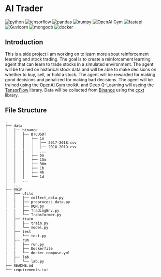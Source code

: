 <!--
 * @Author: hibana2077 hibana2077@gmaill.com
 * @Date: 2023-05-31 09:37:37
 * @LastEditors: hibana2077 hibana2077@gmaill.com
 * @LastEditTime: 2023-05-31 10:14:58
 * @FilePath: /AI_Trader/README.md
 * @Description: 这是默认设置,请设置`customMade`, 打开koroFileHeader查看配置 进行设置: https://github.com/OBKoro1/koro1FileHeader/wiki/%E9%85%8D%E7%BD%AE
-->
# AI Trader

![python](https://img.shields.io/badge/python-3.10-blue?style=plastic-square&logo=python)
![tensorflow](https://img.shields.io/badge/tensorflow-2.6.0-FF6F00?style=plastic-square&logo=tensorflow)
![pandas](https://img.shields.io/badge/pandas-1.3.3-150458?style=plastic-square&logo=pandas)
![numpy](https://img.shields.io/badge/numpy-1.21.2-013243?style=plastic-square&logo=numpy)
![OpenAI Gym](https://img.shields.io/badge/OpenAI%20Gym-0.21.0-0081A5?style=plastic-square&logo=openai)
![fastapi](https://img.shields.io/badge/fastapi-0.85.1-009688?style=plastic-square&logo=fastapi)
![Guvicorn](https://img.shields.io/badge/Guvicorn-0.19.0-499848?style=plastic-square&logo=Gunicorn)
![mongodb](https://img.shields.io/badge/mongodb-4.4.6-47A248?style=plastic-square&logo=mongodb)
![docker](https://img.shields.io/badge/docker-20.10.8-2496ED?style=plastic-square&logo=docker)


## Introduction

This is a side project I am working on to learn more about reinforcement learning and stock trading. The goal is to create a reinforcement learning agent that can learn to trade stocks in a simulated environment. The agent will be trained on historical stock data and will be able to make decisions on whether to buy, sell, or hold a stock. The agent will be rewarded for making good decisions and penalized for making bad decisions. The agent will be trained using the [OpenAI Gym](https://gym.openai.com/) toolkit, and Deep Q-Learning will useing the [TensorFlow](https://www.tensorflow.org/) library. Data will be collected from [Binance](https://www.binance.com/en) using the [ccxt](https://github.com/ccxt/ccxt) library.

## File Structure

```
.
├── data
│   ├── binance
│   │   ├── BTCUSDT
│   │   │   ├── 1m
│   │   │   │   ├── 2017-2018.csv
│   │   │   │   ├── 2018-2019.csv
|   |   |   |   ...
│   │   │   ├── 5m
│   │   │   ├── 15m
│   │   │   ├── 30m
│   │   │   ├── 1h
│   │   │   ├── 4h
│   │   │   └── 1d
│   │   ...
|   ...
├── main
│   ├── utils
│   │   ├── collect_data.py
│   │   ├── preprocess_data.py
|   |   ├── DQN.py
|   |   ├── TradingEnv.py
│   │   └── Transformer.py
|   ├── train
│   │   ├── train.py
│   │   └── model.py
|   ├── test
│   │   └── test.py
|   ├── run
│   │   ├── run.py
|   |   ├── Dockerfile
|   |   └── docker-compose.yml
|   ├── lab
│   │   └── lab.py
├── README.md
└── requirements.txt
```
